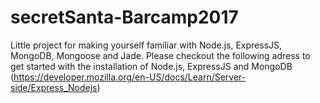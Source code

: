 # secretSanta-Barcamp2017
Little project for making yourself familiar with Node.js, ExpressJS, MongoDB, Mongoose and Jade.
Please checkout the following adress to get started with the installation of Node.js, ExpressJS and MongoDB (https://developer.mozilla.org/en-US/docs/Learn/Server-side/Express_Nodejs)
